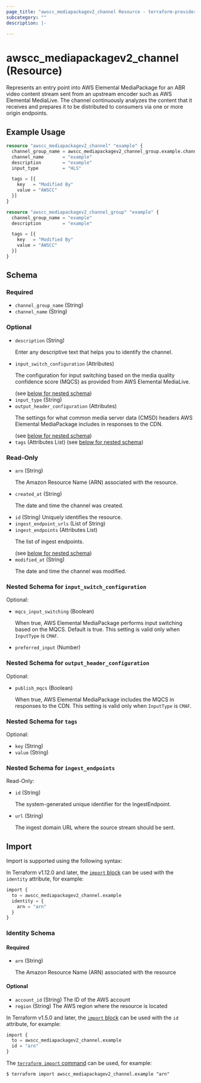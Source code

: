 ```yaml
---
page_title: "awscc_mediapackagev2_channel Resource - terraform-provider-awscc"
subcategory: ""
description: |-
  
---
```


# awscc_mediapackagev2_channel (Resource)

<p>Represents an entry point into AWS Elemental MediaPackage for an ABR video content stream sent from an upstream encoder such as AWS Elemental MediaLive. The channel continuously analyzes the content that it receives and prepares it to be distributed to consumers via one or more origin endpoints.</p>

## Example Usage

```terraform
resource "awscc_mediapackagev2_channel" "example" {
  channel_group_name = awscc_mediapackagev2_channel_group.example.channel_group_name
  channel_name       = "example"
  description        = "example"
  input_type         = "HLS"

  tags = [{
    key   = "Modified By"
    value = "AWSCC"
  }]
}

resource "awscc_mediapackagev2_channel_group" "example" {
  channel_group_name = "example"
  description        = "example"

  tags = [{
    key   = "Modified By"
    value = "AWSCC"
  }]
}
```

<!-- schema generated by tfplugindocs -->
## Schema

### Required

- `channel_group_name` (String)
- `channel_name` (String)

### Optional

- `description` (String) <p>Enter any descriptive text that helps you to identify the channel.</p>
- `input_switch_configuration` (Attributes) <p>The configuration for input switching based on the media quality confidence score (MQCS) as provided from AWS Elemental MediaLive.</p> (see [below for nested schema](#nestedatt--input_switch_configuration))
- `input_type` (String)
- `output_header_configuration` (Attributes) <p>The settings for what common media server data (CMSD) headers AWS Elemental MediaPackage includes in responses to the CDN.</p> (see [below for nested schema](#nestedatt--output_header_configuration))
- `tags` (Attributes List) (see [below for nested schema](#nestedatt--tags))

### Read-Only

- `arn` (String) <p>The Amazon Resource Name (ARN) associated with the resource.</p>
- `created_at` (String) <p>The date and time the channel was created.</p>
- `id` (String) Uniquely identifies the resource.
- `ingest_endpoint_urls` (List of String)
- `ingest_endpoints` (Attributes List) <p>The list of ingest endpoints.</p> (see [below for nested schema](#nestedatt--ingest_endpoints))
- `modified_at` (String) <p>The date and time the channel was modified.</p>

<a id="nestedatt--input_switch_configuration"></a>
### Nested Schema for `input_switch_configuration`

Optional:

- `mqcs_input_switching` (Boolean) <p>When true, AWS Elemental MediaPackage performs input switching based on the MQCS. Default is true. This setting is valid only when <code>InputType</code> is <code>CMAF</code>.</p>
- `preferred_input` (Number)


<a id="nestedatt--output_header_configuration"></a>
### Nested Schema for `output_header_configuration`

Optional:

- `publish_mqcs` (Boolean) <p>When true, AWS Elemental MediaPackage includes the MQCS in responses to the CDN. This setting is valid only when <code>InputType</code> is <code>CMAF</code>.</p>


<a id="nestedatt--tags"></a>
### Nested Schema for `tags`

Optional:

- `key` (String)
- `value` (String)


<a id="nestedatt--ingest_endpoints"></a>
### Nested Schema for `ingest_endpoints`

Read-Only:

- `id` (String) <p>The system-generated unique identifier for the IngestEndpoint.</p>
- `url` (String) <p>The ingest domain URL where the source stream should be sent.</p>

## Import

Import is supported using the following syntax:

In Terraform v1.12.0 and later, the [`import` block](https://developer.hashicorp.com/terraform/language/import) can be used with the `identity` attribute, for example:

```terraform
import {
  to = awscc_mediapackagev2_channel.example
  identity = {
    arn = "arn"
  }
}
```

<!-- schema generated by tfplugindocs -->
### Identity Schema

#### Required

- `arn` (String) <p>The Amazon Resource Name (ARN) associated with the resource

#### Optional

- `account_id` (String) The ID of the AWS account
- `region` (String) The AWS region where the resource is located

In Terraform v1.5.0 and later, the [`import` block](https://developer.hashicorp.com/terraform/language/import) can be used with the `id` attribute, for example:

```terraform
import {
  to = awscc_mediapackagev2_channel.example
  id = "arn"
}
```

The [`terraform import` command](https://developer.hashicorp.com/terraform/cli/commands/import) can be used, for example:

```shell
$ terraform import awscc_mediapackagev2_channel.example "arn"
```